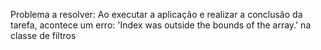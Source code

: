 Problema a resolver: Ao executar a aplicação e realizar a conclusão da tarefa, acontece um erro: 'Index was outside the bounds of the array.'
na classe de filtros
